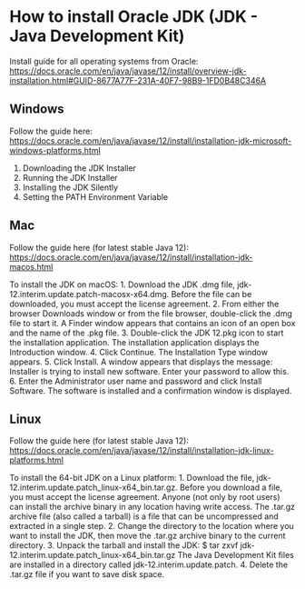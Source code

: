 # How to install Oracle JDK (JDK - Java Development Kit)

Install guide for all operating systems from Oracle:
https://docs.oracle.com/en/java/javase/12/install/overview-jdk-installation.html#GUID-8677A77F-231A-40F7-98B9-1FD0B48C346A

## Windows
Follow the guide here:
https://docs.oracle.com/en/java/javase/12/install/installation-jdk-microsoft-windows-platforms.html

1. Downloading the JDK Installer
2. Running the JDK Installer
3. Installing the JDK Silently
4. Setting the PATH Environment Variable

## Mac 
Follow the guide here (for latest stable Java 12):
https://docs.oracle.com/en/java/javase/12/install/installation-jdk-macos.html

To install the JDK on macOS:
	1. Download the JDK .dmg file, jdk-12.interim.update.patch-macosx-x64.dmg.
Before the file can be downloaded, you must accept the license agreement.
	2. From either the browser Downloads window or from the file browser, double-click the .dmg file to start it.
A Finder window appears that contains an icon of an open box and the name of the .pkg file. 
	3. Double-click the JDK 12.pkg icon to start the installation application.
The installation application displays the Introduction window. 
	4. Click Continue. 
The Installation Type window appears. 
	5. Click Install. 
A window appears that displays the message: Installer is trying to install new software. Enter your password to allow this.
	6. Enter the Administrator user name and password and click Install Software.
The software is installed and a confirmation window is displayed.

## Linux 
Follow the guide here (for latest stable Java 12):
https://docs.oracle.com/en/java/javase/12/install/installation-jdk-linux-platforms.html

To install the 64-bit JDK on a Linux platform:
	1. Download the file, jdk-12.interim.update.patch_linux-x64_bin.tar.gz. 
Before you download a file, you must accept the license agreement. Anyone (not only by root users) can install the archive binary in any location having write access.
The .tar.gz archive file (also called a tarball) is a file that can be uncompressed and extracted in a single step. 
	2. Change the directory to the location where you want to install the JDK, then move the .tar.gz archive binary to the current directory. 
	3. Unpack the tarball and install the JDK: 
$ tar zxvf jdk-12.interim.update.patch_linux-x64_bin.tar.gz
The Java Development Kit files are installed in a directory called jdk-12.interim.update.patch. 
	4. Delete the .tar.gz file if you want to save disk space.
